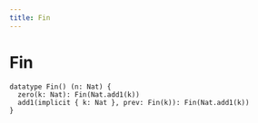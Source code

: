```yaml
---
title: Fin
---
```


# Fin

``` cicada wishful-thinking
datatype Fin() (n: Nat) {
  zero(k: Nat): Fin(Nat.add1(k))
  add1(implicit { k: Nat }, prev: Fin(k)): Fin(Nat.add1(k))
}
```
